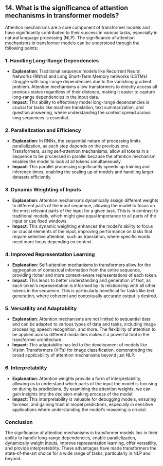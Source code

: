 
## 14. **What is the significance of attention mechanisms in transformer models?**

Attention mechanisms are a core component of transformer models and have significantly contributed to their success in various tasks, especially in natural language processing (NLP). The significance of attention mechanisms in transformer models can be understood through the following points:

### 1. **Handling Long-Range Dependencies**
- **Explanation**: Traditional sequence models like Recurrent Neural Networks (RNNs) and Long Short-Term Memory networks (LSTMs) struggle with long-range dependencies due to the vanishing gradient problem. Attention mechanisms allow transformers to directly access all previous states regardless of their distance, making it easier to capture long-range dependencies in the input data.
- **Impact**: This ability to effectively model long-range dependencies is crucial for tasks like machine translation, text summarization, and question answering, where understanding the context spread across long sequences is essential.

### 2. **Parallelization and Efficiency**
- **Explanation**: In RNNs, the sequential nature of processing limits parallelization, as each step depends on the previous one. Transformers, using self-attention mechanisms, allow all tokens in a sequence to be processed in parallel because the attention mechanism enables the model to look at all tokens simultaneously.
- **Impact**: This parallel processing significantly speeds up training and inference times, enabling the scaling up of models and handling larger datasets efficiently.

### 3. **Dynamic Weighting of Inputs**
- **Explanation**: Attention mechanisms dynamically assign different weights to different parts of the input sequence, allowing the model to focus on the most relevant parts of the input for a given task. This is in contrast to traditional models, which might give equal importance to all parts of the input or use fixed windows.
- **Impact**: This dynamic weighting enhances the model's ability to focus on crucial elements of the input, improving performance on tasks that require selective attention, such as translation, where specific words need more focus depending on context.

### 4. **Improved Representation Learning**
- **Explanation**: Self-attention mechanisms in transformers allow for the aggregation of contextual information from the entire sequence, providing richer and more context-aware representations of each token.
- **Impact**: This leads to better understanding and generation of text, as each token's representation is informed by its relationship with all other tokens in the sequence. This is particularly beneficial for tasks like text generation, where coherent and contextually accurate output is desired.

### 5. **Versatility and Adaptability**
- **Explanation**: Attention mechanisms are not limited to sequential data and can be adapted to various types of data and tasks, including image processing, speech recognition, and more. The flexibility of attention to be applied across different modalities makes it a powerful tool in the transformer architecture.
- **Impact**: This adaptability has led to the development of models like Vision Transformers (ViTs) for image classification, demonstrating the broad applicability of attention mechanisms beyond just NLP.

### 6. **Interpretability**
- **Explanation**: Attention weights provide a form of interpretability, allowing us to understand which parts of the input the model is focusing on during its predictions. By examining the attention weights, we can gain insights into the decision-making process of the model.
- **Impact**: This interpretability is valuable for debugging models, ensuring fairness, and gaining trust in model predictions, especially in sensitive applications where understanding the model's reasoning is crucial.

### Conclusion
The significance of attention mechanisms in transformer models lies in their ability to handle long-range dependencies, enable parallelization, dynamically weight inputs, improve representation learning, offer versatility, and provide interpretability. These advantages have made transformers the state-of-the-art choice for a wide range of tasks, particularly in NLP and beyond.